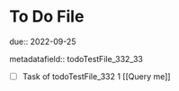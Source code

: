 # To Do File

due:: 2022-09-25

metadatafield:: todoTestFile_332_33

- [ ] Task of todoTestFile_332 1 [[Query me]]
